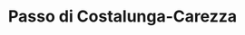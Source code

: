 ---
name: Carezza
title: Passo di Costalunga-Carezza
region: Trentino-Alto Adige
country: Italia
group: Val di Fassa
---